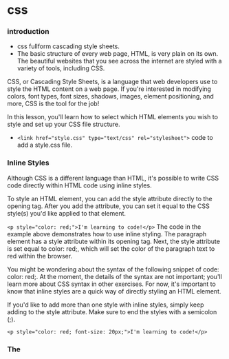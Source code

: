 # css
### introduction
* css fullform cascading style sheets.
* The basic structure of every web page, HTML, is very plain on its own. The beautiful websites that you see across the internet are styled with a variety of tools, including CSS.

CSS, or Cascading Style Sheets, is a language that web developers use to style the HTML content on a web page. If you're interested in modifying colors, font types, font sizes, shadows, images, element positioning, and more, CSS is the tool for the job!

In this lesson, you'll learn how to select which HTML elements you wish to style and set up your CSS file structure.
* ```<link href="style.css" type="text/css" rel="stylesheet">``` code to add a style.css file.
### Inline Styles
Although CSS is a different language than HTML, it's possible to write CSS code directly within HTML code using inline styles.

To style an HTML element, you can add the style attribute directly to the opening tag. After you add the attribute, you can set it equal to the CSS style(s) you'd like applied to that element.

```<p style="color: red;">I'm learning to code!</p>```
The code in the example above demonstrates how to use inline styling. The paragraph element has a style attribute within its opening tag. Next, the style attribute is set equal to color: red;, which will set the color of the paragraph text to red within the browser.

You might be wondering about the syntax of the following snippet of code: color: red;. At the moment, the details of the syntax are not important; you'll learn more about CSS syntax in other exercises. For now, it's important to know that inline styles are a quick way of directly styling an HTML element.

If you'd like to add more than one style with inline styles, simply keep adding to the style attribute. Make sure to end the styles with a semicolon (;).

```<p style="color: red; font-size: 20px;">I'm learning to code!</p>```


### The <style> Tag
* Inline styles are a fast way of styling HTML, but they also have limitations. If you wanted to style, for example
multiple elements you would have to add inline styling to each element manually. In addition, you would also have to maintain 
 the HTML code when additional elements are added.

Fortunately, HTML allows you to write CSS code in its own dedicated section with the <style> element. CSS can be written between opening and closing <style> tags. To use the <style> element, it must be placed inside of the <head> element.

```<head>
  <style>


  </style>
</head>```
After adding a <style> tag in the head section, you can begin writing CSS code.

```<head>
  <style>
    p {
      color: red;
      font-size: 20px;
    }
  </style>
</head>```
The CSS code in the example above changes the color of all paragraph text to red and also changes the size of the text to 20 pixels. Note how the syntax of the CSS code matches (for the most part) the syntax you used for inline styling. The main difference is that you can specify which elements to apply the styling to.

Again, the details of the CSS syntax in the example above aren't important at the moment. You will learn more about the details of CSS syntax in later lessons.
